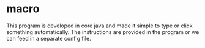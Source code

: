 # macro
This program is developed in core java and made it simple to type or click something automatically. The instructions are provided in the program or we can feed in a separate config file.
